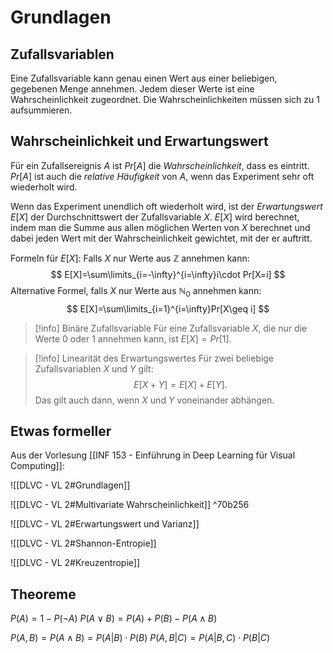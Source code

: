 # Grundlagen

## Zufallsvariablen
Eine Zufallsvariable kann genau einen Wert aus einer beliebigen, gegebenen Menge annehmen.
Jedem dieser Werte ist eine Wahrscheinlichkeit zugeordnet. Die Wahrscheinlichkeiten müssen sich zu 1 aufsummieren.

## Wahrscheinlichkeit und Erwartungswert

Für ein Zufallsereignis $A$ ist $Pr[A]$ die *Wahrscheinlichkeit*, dass es eintritt. $Pr[A]$ ist auch die *relative Häufigkeit* von $A$, wenn das Experiment sehr oft wiederholt wird.

Wenn das Experiment unendlich oft wiederholt wird, ist der *Erwartungswert* $E[X]$ der Durchschnittswert der Zufallsvariable $X$.
$E[X]$ wird berechnet, indem man die Summe aus allen möglichen Werten von $X$ berechnet und dabei jeden Wert mit der Wahrscheinlichkeit gewichtet, mit der er auftritt.

Formeln für $E[X]$:
Falls $X$ nur Werte aus $\mathbb{Z}$ annehmen kann:
$$
E[X]=\sum\limits_{i=-\infty}^{i=\infty}i\cdot Pr[X=i]
$$
Alternative Formel, falls $X$ nur Werte aus $\mathbb{N}_{0}$ annehmen kann:
$$
E[X]=\sum\limits_{i=1}^{i=\infty}Pr[X\geq i]
$$

> [!info] Binäre Zufallsvariable
> Für eine Zufallsvariable $X$, die nur die Werte 0 oder 1 annehmen kann, ist $E[X]=Pr[1]$.

> [!info] Linearität des Erwartungswertes
> Für zwei beliebige Zufallsvariablen $X$ und $Y$ gilt: $$E[X+Y]=E[X]+E[Y].$$ Das gilt auch dann, wenn $X$ und $Y$ voneinander abhängen.

## Etwas formeller
Aus der Vorlesung [[INF 153 - Einführung in Deep Learning für Visual Computing]]:

![[DLVC - VL 2#Grundlagen]]

![[DLVC - VL 2#Multivariate Wahrscheinlichkeit]] ^70b256

![[DLVC - VL 2#Erwartungswert und Varianz]]

![[DLVC - VL 2#Shannon-Entropie]]

![[DLVC - VL 2#Kreuzentropie]]

## Theoreme
$P(A) = 1 - P(\lnot A)$
$P(A \lor B) = P(A) + P(B) - P(A \land B)$

$P(A,B) = P(A \land B) = P(A|B)\cdot P(B)$
$P(A,B|C) = P(A|B,C)\cdot P(B|C)$
